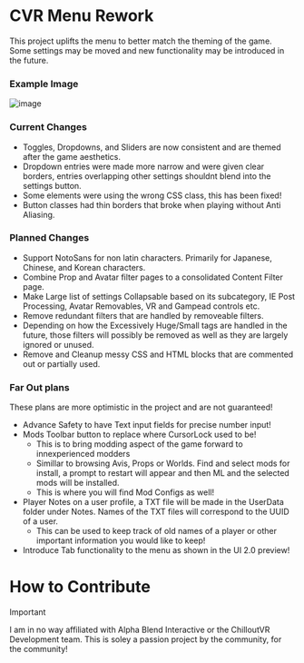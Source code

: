 # CVR Menu Rework

This project uplifts the menu to better match the theming of the game. Some settings may be moved and new functionality may be introduced in the future.

### Example Image
 ![image](https://github.com/user-attachments/assets/9d920da6-c7bf-45ee-a077-bf52ce074666)

### Current Changes

- Toggles, Dropdowns, and Sliders are now consistent and are themed after the game aesthetics.
- Dropdown entries were made more narrow and were given clear borders, entries overlapping other settings shouldnt blend into the settings button.
- Some elements were using the wrong CSS class, this has been fixed!
- Button classes had thin borders that broke when playing without Anti Aliasing.

### Planned Changes

- Support NotoSans for non latin characters. Primarily for Japanese, Chinese, and Korean characters.
- Combine Prop and Avatar filter pages to a consolidated Content Filter page.
- Make Large list of settings Collapsable based on its subcategory, IE Post Processing, Avatar Removables, VR and Gampead controls etc.
- Remove redundant filters that are handled by removeable filters.
- Depending on how the Excessively Huge/Small tags are handled in the future, those filters will possibly be removed as well as they are largely ignored or unused.
- Remove and Cleanup messy CSS and HTML blocks that are commented out or partially used.

### Far Out plans
These plans are more optimistic in the project and are not guaranteed!

- Advance Safety to have Text input fields for precise number input!
- Mods Toolbar button to replace where CursorLock used to be!
  - This is to bring modding aspect of the game forward to innexperienced modders
  - Simillar to browsing Avis, Props or Worlds. Find and select mods for install, a prompt to restart will appear and then ML and the selected mods will be installed.
  - This is where you will find Mod Configs as well!
- Player Notes on a user profile, a TXT file will be made in the UserData folder under Notes. Names of the TXT files will correspond to the UUID of a user.
  - This can be used to keep track of old names of a player or other important information you would like to keep!
- Introduce Tab functionality to the menu as shown in the UI 2.0 preview!

# How to Contribute

> [!IMPORTANT]  
> I am in no way affiliated with Alpha Blend Interactive or the ChilloutVR Development team. This is soley a passion project by the community, for the community!
